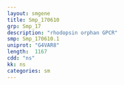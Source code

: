 ```yaml
---
layout: smgene
title: Smp_170610
grp: Smp_17
description: "rhodopsin orphan GPCR"
smp: Smp_170610.1
uniprot: "G4VAR8"
length:  1167
cdd: "ns"
kk: ns
categories: sm
---
```


